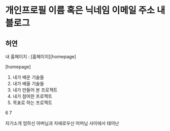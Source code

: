 개인프로필
이름 혹은 닉네임
이메일 주소
내 블로그
=======================
허연
----------------------
내 홈페이지 : [홈페이지][homepage]

[homepage] 
1. 내가 배운 기술들
2. 내가 배울 기술들
3. 내가 만들어 본 프로젝트
4. 내가 참여한 프로젝트
5. 목표로 하는 프로젝트

6
7

자기소개
엄하신 아버님과 자애로우신 어머님 사이에서 태어난 